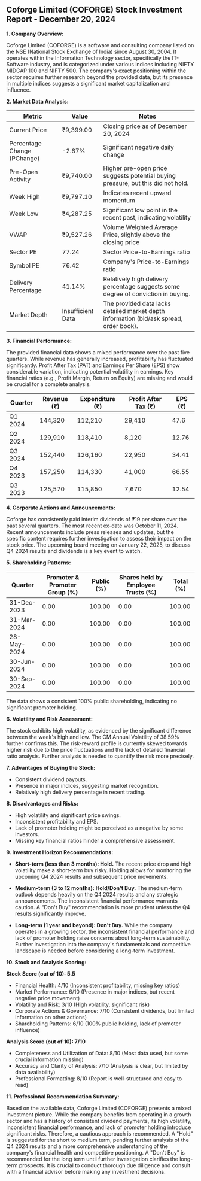 ## Coforge Limited (COFORGE) Stock Investment Report - December 20, 2024

**1. Company Overview:**

Coforge Limited (COFORGE) is a software and consulting company listed on the NSE (National Stock Exchange of India) since August 30, 2004.  It operates within the Information Technology sector, specifically the IT-Software industry, and is categorized under various indices including NIFTY MIDCAP 100 and NIFTY 500.  The company's exact positioning within the sector requires further research beyond the provided data, but its presence in multiple indices suggests a significant market capitalization and influence.

**2. Market Data Analysis:**

| Metric                     | Value          | Notes                                                              |
|-----------------------------|-----------------|----------------------------------------------------------------------|
| Current Price               | ₹9,399.00       | Closing price as of December 20, 2024                              |
| Percentage Change (PChange) | -2.67%          | Significant negative daily change                                    |
| Pre-Open Activity          | ₹9,740.00       | Higher pre-open price suggests potential buying pressure, but this did not hold. |
| Week High                   | ₹9,797.10       | Indicates recent upward momentum                                     |
| Week Low                    | ₹4,287.25       | Significant low point in the recent past, indicating volatility       |
| VWAP                        | ₹9,527.26       | Volume Weighted Average Price, slightly above the closing price      |
| Sector PE                   | 77.24           | Sector Price-to-Earnings ratio                                       |
| Symbol PE                   | 76.42           | Company's Price-to-Earnings ratio                                    |
| Delivery Percentage         | 41.14%          | Relatively high delivery percentage suggests some degree of conviction in buying. |
| Market Depth                | Insufficient Data | The provided data lacks detailed market depth information (bid/ask spread, order book). |


**3. Financial Performance:**

The provided financial data shows a mixed performance over the past five quarters.  While revenue has generally increased, profitability has fluctuated significantly.  Profit After Tax (PAT) and Earnings Per Share (EPS) show considerable variation, indicating potential volatility in earnings.  Key financial ratios (e.g., Profit Margin, Return on Equity) are missing and would be crucial for a complete analysis.

| Quarter      | Revenue (₹) | Expenditure (₹) | Profit After Tax (₹) | EPS (₹) |
|--------------|--------------|-------------------|-----------------------|---------|
| Q1 2024       | 144,320       | 112,210           | 29,410                 | 47.6    |
| Q2 2024       | 129,910       | 118,410           | 8,120                  | 12.76   |
| Q3 2024       | 152,440       | 126,160           | 22,950                 | 34.41   |
| Q4 2023       | 157,250       | 114,330           | 41,000                 | 66.55   |
| Q3 2023       | 125,570       | 115,850           | 7,670                  | 12.54   |


**4. Corporate Actions and Announcements:**

Coforge has consistently paid interim dividends of ₹19 per share over the past several quarters.  The most recent ex-date was October 11, 2024.  Recent announcements include press releases and updates, but the specific content requires further investigation to assess their impact on the stock price.  The upcoming board meeting on January 22, 2025, to discuss Q4 2024 results and dividends is a key event to watch.

**5. Shareholding Patterns:**

| Quarter      | Promoter & Promoter Group (%) | Public (%) | Shares held by Employee Trusts (%) | Total (%) |
|--------------|-----------------------------|------------|---------------------------------|-----------|
| 31-Dec-2023  | 0.00                         | 100.00     | 0.00                             | 100.00    |
| 31-Mar-2024  | 0.00                         | 100.00     | 0.00                             | 100.00    |
| 28-May-2024  | 0.00                         | 100.00     | 0.00                             | 100.00    |
| 30-Jun-2024  | 0.00                         | 100.00     | 0.00                             | 100.00    |
| 30-Sep-2024  | 0.00                         | 100.00     | 0.00                             | 100.00    |

The data shows a consistent 100% public shareholding, indicating no significant promoter holding.

**6. Volatility and Risk Assessment:**

The stock exhibits high volatility, as evidenced by the significant difference between the week's high and low.  The CM Annual Volatility of 38.59% further confirms this.  The risk-reward profile is currently skewed towards higher risk due to the price fluctuations and the lack of detailed financial ratio analysis.  Further analysis is needed to quantify the risk more precisely.

**7. Advantages of Buying the Stock:**

* Consistent dividend payouts.
* Presence in major indices, suggesting market recognition.
* Relatively high delivery percentage in recent trading.

**8. Disadvantages and Risks:**

* High volatility and significant price swings.
* Inconsistent profitability and EPS.
* Lack of promoter holding might be perceived as a negative by some investors.
* Missing key financial ratios hinder a comprehensive assessment.


**9. Investment Horizon Recommendations:**

* **Short-term (less than 3 months): Hold.** The recent price drop and high volatility make a short-term buy risky.  Holding allows for monitoring the upcoming Q4 2024 results and subsequent price movements.

* **Medium-term (3 to 12 months): Hold/Don't Buy.**  The medium-term outlook depends heavily on the Q4 2024 results and any strategic announcements.  The inconsistent financial performance warrants caution.  A "Don't Buy" recommendation is more prudent unless the Q4 results significantly improve.

* **Long-term (1 year and beyond): Don't Buy.**  While the company operates in a growing sector, the inconsistent financial performance and lack of promoter holding raise concerns about long-term sustainability.  Further investigation into the company's fundamentals and competitive landscape is needed before considering a long-term investment.


**10. Stock and Analysis Scoring:**

**Stock Score (out of 10): 5.5**

* Financial Health: 4/10 (Inconsistent profitability, missing key ratios)
* Market Performance: 6/10 (Presence in major indices, but recent negative price movement)
* Volatility and Risk: 3/10 (High volatility, significant risk)
* Corporate Actions & Governance: 7/10 (Consistent dividends, but limited information on other actions)
* Shareholding Patterns: 6/10 (100% public holding, lack of promoter influence)

**Analysis Score (out of 10): 7/10**

* Completeness and Utilization of Data: 8/10 (Most data used, but some crucial information missing)
* Accuracy and Clarity of Analysis: 7/10 (Analysis is clear, but limited by data availability)
* Professional Formatting: 8/10 (Report is well-structured and easy to read)


**11. Professional Recommendation Summary:**

Based on the available data, Coforge Limited (COFORGE) presents a mixed investment picture.  While the company benefits from operating in a growth sector and has a history of consistent dividend payments, its high volatility, inconsistent financial performance, and lack of promoter holding introduce significant risks.  Therefore, a cautious approach is recommended.  A "Hold" is suggested for the short to medium term, pending further analysis of the Q4 2024 results and a more comprehensive understanding of the company's financial health and competitive positioning.  A "Don't Buy" is recommended for the long term until further investigation clarifies the long-term prospects.  It is crucial to conduct thorough due diligence and consult with a financial advisor before making any investment decisions.
